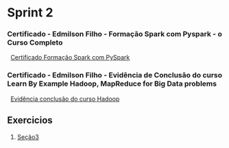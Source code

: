 # Sprint 2



### Certificado - Edmilson Filho - Formação Spark com Pyspark - o Curso Completo
&nbsp;
[Certificado Formação Spark com PySpark](/Sprint7/Certificados%20e%20Evidências/Formação%20Spark%20com%20Pyspark%20-%20o%20Curso%20Completo.jpg)


### Certificado - Edmilson Filho - Evidência de Conclusão do curso Learn By Example Hadoop, MapReduce for Big Data problems
&nbsp;
[Evidência conclusão do curso Hadoop](/Sprint7/Certificados%20e%20Evidências/Evidência%20de%20Conclusão%20do%20curso%20Learn%20By%20Example%20Hadoop,%20MapReduce%20for%20Big%20Data%20problems.png)

## Exercicios 
1. [Seção3](<Seção 3>)